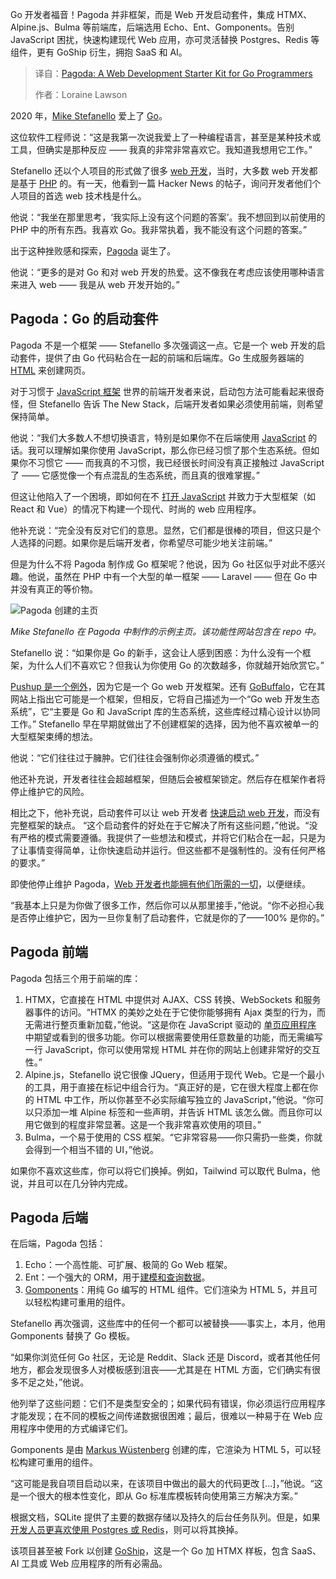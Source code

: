 <!--
title: Pagoda：Go 程序员的 Web 开发入门套件
cover: https://cdn.thenewstack.io/media/2025/03/ca27c39e-andre-frueh-ldoxcohl7fw-unsplashb.jpg
summary: Go 开发者福音！Pagoda 并非框架，而是 Web 开发启动套件，集成 HTMX、Alpine.js、Bulma 等前端库，后端选用 Echo、Ent、Gomponents。告别 JavaScript 困扰，快速构建现代 Web 应用，亦可灵活替换 Postgres、Redis 等组件，更有 GoShip 衍生，拥抱 SaaS 和 AI。
-->

Go 开发者福音！Pagoda 并非框架，而是 Web 开发启动套件，集成 HTMX、Alpine.js、Bulma 等前端库，后端选用 Echo、Ent、Gomponents。告别 JavaScript 困扰，快速构建现代 Web 应用，亦可灵活替换 Postgres、Redis 等组件，更有 GoShip 衍生，拥抱 SaaS 和 AI。

> 译自：[Pagoda: A Web Development Starter Kit for Go Programmers](https://thenewstack.io/pagoda-a-web-development-starter-kit-for-go-programmers/)
> 
> 作者：Loraine Lawson

2020 年，[Mike Stefanello](https://github.com/mikestefanello) 爱上了 [Go](https://thenewstack.io/introduction-to-go-programming-language/)。

这位软件工程师说：“这是我第一次说我爱上了一种编程语言，甚至是某种技术或工具，但确实是那种反应 —— 我真的非常非常喜欢它。我知道我想用它工作。”

Stefanello 还以个人项目的形式做了很多 [web 开发](https://thenewstack.io/web-development-trends-in-2024-a-shift-back-to-simplicity/)，当时，大多数 web 开发都是基于 [PHP](https://thenewstack.io/why-php-usage-has-declined-by-40-in-just-over-2-years/) 的。有一天，他看到一篇 Hacker News 的帖子，询问开发者他们个人项目的首选 web 技术栈是什么。

他说：“我坐在那里思考，‘我实际上没有这个问题的答案’。我不想回到以前使用的 PHP 中的所有东西。我喜欢 Go。我非常执着，我不能没有这个问题的答案。”

出于这种挫败感和探索，[Pagoda](https://github.com/mikestefanello/pagoda) 诞生了。

他说：“更多的是对 Go 和对 web 开发的热爱。这不像我在考虑应该使用哪种语言来进入 web —— 我是从 web 开发开始的。”

## Pagoda：Go 的启动套件

Pagoda 不是一个框架 —— Stefanello 多次强调这一点。它是一个 web 开发的启动套件，提供了由 Go 代码粘合在一起的前端和后端库。Go 生成服务器端的 [HTML](https://thenewstack.io/why-html-actions-are-suddenly-a-javascript-trend/) 来创建网页。

对于习惯于 [JavaScript 框架](https://thenewstack.io/google-angular-lead-sees-convergence-in-javascript-frameworks/) 世界的前端开发者来说，启动包方法可能看起来很奇怪，但 Stefanello 告诉 The New Stack，后端开发者如果必须使用前端，则希望保持简单。

他说：“我们大多数人不想切换语言，特别是如果你不在后端使用 [JavaScript](https://thenewstack.io/three-javascript-proposals-advance-to-stage-4/) 的话。我可以理解如果你使用 JavaScript，那么你已经习惯了那个生态系统。但如果你不习惯它 —— 而我真的不习惯，我已经很长时间没有真正接触过 JavaScript 了 —— 它感觉像一个有点混乱的生态系统，而且真的很难掌握。”

但这让他陷入了一个困境，即如何在不 [打开 JavaScript](https://thenewstack.io/web-development-in-2023-javascript-still-rules-ai-emerges/) 并致力于大型框架（如 React 和 Vue）的情况下构建一个现代、时尚的 web 应用程序。

他补充说：“完全没有反对它们的意思。显然，它们都是很棒的项目，但这只是个人选择的问题。如果你是后端开发者，你希望尽可能少地关注前端。”

但是为什么不将 Pagoda 制作成 Go 框架呢？他说，因为 Go 社区似乎对此不感兴趣。他说，虽然在 PHP 中有一个大型的单一框架 —— Laravel —— 但在 Go 中并没有真正的等价物。

![Pagoda 创建的主页](https://cdn.thenewstack.io/media/2025/03/9ff64751-pagoda_sample.png)

*Mike Stefanello 在 Pagoda 中制作的示例主页。该功能性网站包含在 repo 中。*

Stefanello 说：“如果你是 Go 的新手，这会让人感到困惑：为什么没有一个框架，为什么人们不喜欢它？但我认为你使用 Go 的次数越多，你就越开始欣赏它。”

[Pushup 是一个例外](https://thenewstack.io/pushup-offers-speed-of-go-in-web-development-framework/)，因为它是一个 Go web 开发框架。还有 [GoBuffalo](https://gobuffalo.io/)，它在其网站上指出它可能是一个框架，但相反，它将自己描述为一个“Go web 开发生态系统”，它“主要是 Go 和 JavaScript 库的生态系统，这些库经过精心设计以协同工作。”
Stefanello 早在早期就做出了不创建框架的选择，因为他不喜欢被单一的大型框架束缚的想法。

他说：“它们往往过于臃肿。它们往往会强制你必须遵循的模式。”

他还补充说，开发者往往会超越框架，但随后会被框架锁定。然后存在框架作者将停止维护它的风险。

相比之下，他补充说，启动套件可以让 web 开发者 [快速启动 web 开发](https://thenewstack.io/pushup-offers-speed-of-go-in-web-development-framework/)，而没有完整框架的缺点。
“这个启动套件的好处在于它解决了所有这些问题，”他说。“没有严格的模式需要遵循。我提供了一些想法和模式，并将它们粘合在一起，只是为了让事情变得简单，让你快速启动并运行。但这些都不是强制性的。没有任何严格的要求。”

即使他停止维护 Pagoda，[Web 开发者也能拥有他们所需的一切](https://thenewstack.io/web3-stack-what-web-2-0-developers-need-to-know/)，以便继续。

“我基本上只是为你做了很多工作，然后你可以从那里接手，”他说。“你不必担心我是否停止维护它，因为一旦你复制了启动套件，它就是你的了——100% 是你的。”

## Pagoda 前端

Pagoda 包括三个用于前端的库：

1. HTMX，它直接在 HTML 中提供对 AJAX、CSS 转换、WebSockets 和服务器事件的访问。“HTMX 的美妙之处在于它使你能够拥有 Ajax 类型的行为，而无需进行整页重新加载，”他说。“这是你在 JavaScript 驱动的 [单页应用程序](https://thenewstack.io/secure-single-page-apps-with-cookies-and-token-handlers/) 中期望或看到的很多功能。你可以根据需要使用任意数量的功能，而无需编写一行 JavaScript，你可以使用常规 HTML 并在你的网站上创建非常好的交互性。”
2. Alpine.js，Stefanello 说它很像 JQuery，但适用于现代 Web。它是一个最小的工具，用于直接在标记中组合行为。“真正好的是，它在很大程度上都在你的 HTML 中工作，所以你甚至不必实际编写独立的 JavaScript，”他说。“你可以只添加一堆 Alpine 标签和一些声明，并告诉 HTML 该怎么做。而且你可以用它做到的程度非常显著。这是一个我非常喜欢使用的项目。”
3. Bulma，一个易于使用的 CSS 框架。“它非常容易——你只需扔一些类，你就会得到一个相当不错的 UI，”他说。

如果你不喜欢这些库，你可以将它们换掉。例如，Tailwind 可以取代 Bulma，他说，并且可以在几分钟内完成。

## Pagoda 后端

在后端，Pagoda 包括：

1. Echo：一个高性能、可扩展、极简的 Go Web 框架。
2. Ent：一个强大的 ORM，用于[建模和查询数据](https://thenewstack.io/data-modeling-part-2-method-for-time-series-databases/)。
3. [Gomponents](https://www.gomponents.com/)：用纯 Go 编写的 HTML 组件。它们渲染为 HTML 5，并且可以轻松构建可重用的组件。

Stefanello 再次强调，这些库中的任何一个都可以被替换——事实上，本月，他用 Gomponents 替换了 Go 模板。

“如果你浏览任何 Go 社区，无论是 Reddit、Slack 还是 Discord，或者其他任何地方，都会发现很多人对模板感到沮丧——尤其是在 HTML 方面，它们确实有很多不足之处，”他说。

他列举了这些问题：它们不是类型安全的；如果代码有错误，你必须运行应用程序才能发现；在不同的模板之间传递数据很困难；最后，很难以一种易于在 Web 应用程序中使用的方式编译它们。

Gomponents 是由 [Markus Wüstenberg](https://github.com/maragudk) 创建的库，它渲染为 HTML 5，可以轻松构建可重用的组件。

“这可能是我自项目启动以来，在该项目中做出的最大的代码更改 […]，”他说。“这是一个很大的根本性变化，即从 Go 标准库模板转向使用第三方解决方案。”

根据文档，SQLite 提供了主要的数据存储以及持久的后台任务队列。但是，如果[开发人员更喜欢使用 Postgres 或 Redis](https://thenewstack.io/vercel-offers-postgres-redis-options-for-frontend-developers/)，则可以将其换掉。

该项目甚至被 Fork 以创建 [GoShip](https://github.com/leomorpho/GoShip)，这是一个 Go 加 HTMX 样板，包含 SaaS、AI 工具或 Web 应用程序的所有必需品。